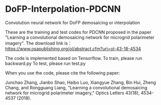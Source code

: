# DoFP-Interpolation-PDCNN
Convolution neural network for DoFP demosaicing or interpolation


These are the training and test codes for PDCNN proposed in the paper "Learning a convolutional demosaicing network for microgrid polarimeter imagery". The download link is： https://www.osapublishing.org/ol/abstract.cfm?uri=ol-43-18-4534


The code is implemented based on Tensorflow.
To train, please run backward.py
To test, please run test.py

When you use the code, please cite the following paper:

Junchao Zhang, Jianbo Shao, Haibo Luo, Xiangyue Zhang, Bin Hui, Zheng Chang, and Rongguang Liang, "Learning a convolutional demosaicing
network for microgrid polarimeter imagery," Optics Letters 43(18), 4534-4537 (2018). 
